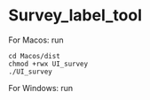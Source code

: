 # Survey_label_tool

For Macos:
run
```
cd Macos/dist
chmod +rwx UI_survey
./UI_survey
```

For Windows:
run
```

```
